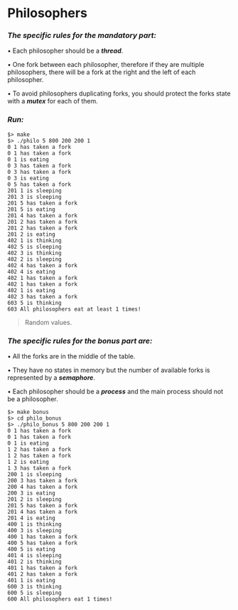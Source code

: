 # Philosophers
### ***The specific rules for the mandatory part:***
• Each philosopher should be a ***thread***.

• One fork between each philosopher, therefore if they are multiple philosophers, there will be a fork at the right and the left of each philosopher.

• To avoid philosophers duplicating forks, you should protect the forks state with a ***mutex*** for each of them.
### ***Run:***
```
$> make
$> ./philo 5 800 200 200 1
0 1 has taken a fork
0 1 has taken a fork
0 1 is eating
0 3 has taken a fork
0 3 has taken a fork
0 3 is eating
0 5 has taken a fork
201 1 is sleeping
201 3 is sleeping
201 5 has taken a fork
201 5 is eating
201 4 has taken a fork
201 2 has taken a fork
201 2 has taken a fork
201 2 is eating
402 1 is thinking
402 5 is sleeping
402 3 is thinking
402 2 is sleeping
402 4 has taken a fork
402 4 is eating
402 1 has taken a fork
402 1 has taken a fork
402 1 is eating
402 3 has taken a fork
603 5 is thinking
603 All philosophers eat at least 1 times!
```
>Random values.
### ***The specific rules for the bonus part are:***
• All the forks are in the middle of the table.

• They have no states in memory but the number of available forks is represented by a ***semaphore***.

• Each philosopher should be a ***process*** and the main process should not be a philosopher.
```
$> make bonus
$> cd philo_bonus
$> ./philo_bonus 5 800 200 200 1
0 1 has taken a fork
0 1 has taken a fork
0 1 is eating
1 2 has taken a fork
1 2 has taken a fork
1 2 is eating
1 3 has taken a fork
200 1 is sleeping
200 3 has taken a fork
200 4 has taken a fork
200 3 is eating
201 2 is sleeping
201 5 has taken a fork
201 4 has taken a fork
201 4 is eating
400 1 is thinking
400 3 is sleeping
400 1 has taken a fork
400 5 has taken a fork
400 5 is eating
401 4 is sleeping
401 2 is thinking
401 1 has taken a fork
401 2 has taken a fork
401 1 is eating
600 3 is thinking
600 5 is sleeping
600 All philosophers eat 1 times!
```
